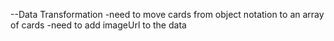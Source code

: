--Data Transformation
  -need to move cards from object notation to an array of cards
  -need to add imageUrl to the data
  

